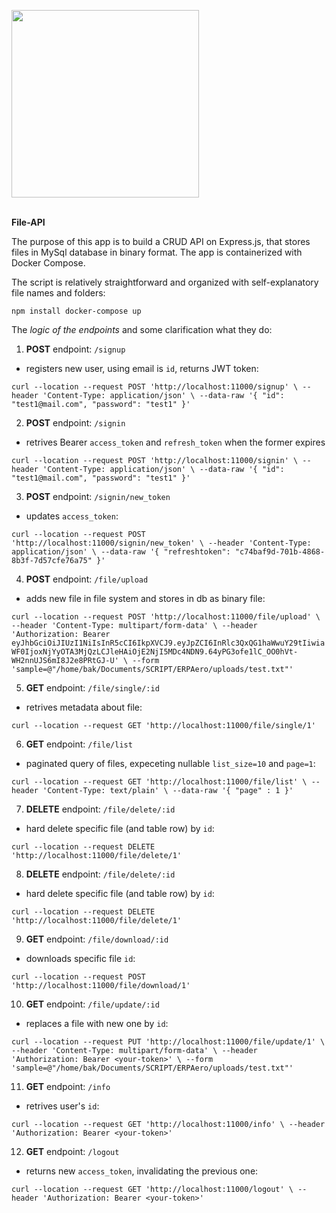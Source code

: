 
<img src="https://i.ibb.co/bQXcP2V/mysql.png" width="300"><br/><br/>


**File-API**


The purpose of this app is to build a CRUD API on Express.js, that stores files in MySql database in binary format. The app is containerized with Docker Compose.

The script is relatively straightforward and organized with self-explanatory file names and folders:

`
npm install
docker-compose up
`

The _logic of the endpoints_ and some clarification what they do:

1) **POST** endpoint: `/signup`

- registers new user, using email is `id`, returns JWT token:

`
curl --location --request POST 'http://localhost:11000/signup' \
--header 'Content-Type: application/json' \
--data-raw '{
    "id": "test1@mail.com",
    "password": "test1"
}'
`

2) **POST** endpoint: `/signin`

- retrives Bearer `access_token` and `refresh_token` when the former expires

`
curl --location --request POST 'http://localhost:11000/signin' \
--header 'Content-Type: application/json' \
--data-raw '{
    "id": "test1@mail.com",
    "password": "test1"
}'
`

3) **POST** endpoint: `/signin/new_token`

- updates `access_token`:

`
curl --location --request POST 'http://localhost:11000/signin/new_token' \
--header 'Content-Type: application/json' \
--data-raw '{
    "refreshtoken": "c74baf9d-701b-4868-8b3f-7d57cfe76a75"
}'
`

4) **POST** endpoint: `/file/upload`

- adds new file in file system and stores in db as binary file:

`
curl --location --request POST 'http://localhost:11000/file/upload' \
--header 'Content-Type: multipart/form-data' \
--header 'Authorization: Bearer eyJhbGciOiJIUzI1NiIsInR5cCI6IkpXVCJ9.eyJpZCI6InRlc3QxQG1haWwuY29tIiwiaWF0IjoxNjYyOTA3MjQzLCJleHAiOjE2NjI5MDc4NDN9.64yPG3ofe1lC_OO0hVt-WH2nnUJS6mI8J2e8PRtGJ-U' \
--form 'sample=@"/home/bak/Documents/SCRIPT/ERPAero/uploads/test.txt"'
`

5) **GET** endpoint: `/file/single/:id`

- retrives metadata about file:

`
curl --location --request GET 'http://localhost:11000/file/single/1'
`

6) **GET** endpoint: `/file/list`

- paginated query of files, expeceting nullable `list_size=10` and `page=1`:

`
curl --location --request GET 'http://localhost:11000/file/list' \
--header 'Content-Type: text/plain' \
--data-raw '{
    "page" : 1
}'
`

7) **DELETE** endpoint: `/file/delete/:id`

- hard delete specific file (and table row) by `id`:

`
curl --location --request DELETE 'http://localhost:11000/file/delete/1'
`

8) **DELETE** endpoint: `/file/delete/:id`

- hard delete specific file (and table row) by `id`:

`
curl --location --request DELETE 'http://localhost:11000/file/delete/1'
`

9) **GET** endpoint: `/file/download/:id`

- downloads specific file `id`:

`
curl --location --request POST 'http://localhost:11000/file/download/1'
`

10) **GET** endpoint: `/file/update/:id`

- replaces a file with new one by `id`:

`
curl --location --request PUT 'http://localhost:11000/file/update/1' \
--header 'Content-Type: multipart/form-data' \
--header 'Authorization: Bearer <your-token>' \
--form 'sample=@"/home/bak/Documents/SCRIPT/ERPAero/uploads/test.txt"'
`

11) **GET** endpoint: `/info`

- retrives user's `id`:

`
curl --location --request GET 'http://localhost:11000/info' \
--header 'Authorization: Bearer <your-token>'
`


12) **GET** endpoint: `/logout`

- returns new `access_token`, invalidating the previous one:

`
curl --location --request GET 'http://localhost:11000/logout' \
--header 'Authorization: Bearer <your-token>'
`